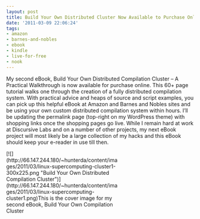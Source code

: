 ```yaml
---
layout: post
title: Build Your Own Distributed Cluster Now Available to Purchase Online
date: '2011-03-09 22:06:24'
tags:
- amazon
- barnes-and-nobles
- ebook
- kindle
- live-for-free
- nook
---
```



My second eBook, Build Your Own Distributed Compilation Cluster – A Practical Walkthrough is now available for purchase online. This 60+ page tutorial walks one through the creation of a fully distributed compilation system. With practical advice and heaps of source and script examples, you can pick up this helpful eBook at Amazon and Barnes and Nobles sites and be using your own custom distributed compilation system within hours. I’ll be updating the permalink page (top-right on my WordPress theme) with shopping links once the shopping pages go live. While I remain hard at work at Discursive Labs and on a number of other projects, my next eBook project will most likely be a large collection of my hacks and this eBook should keep your e-reader in use till then.

<div class="wp-caption alignnone" id="attachment_1081" style="width: 306px">[![](http://66.147.244.180/~hunterda/content/images/2011/03/linux-supercomputing-cluster1-300x225.png "Build Your Own Distributed Compilation Cluster")](http://66.147.244.180/~hunterda/content/images/2011/03/linux-supercomputing-cluster1.png)This is the cover image for my second eBook, Build Your Own Compilation Cluster

</div>
